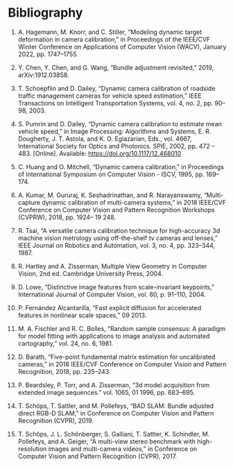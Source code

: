 # Bibliography
1. A. Hagemann, M. Knorr, and C. Stiller, “Modeling dynamic target deformation in camera calibration,” in Proceedings of the IEEE/CVF Winter Conference on
Applications of Computer Vision (WACV), January 2022, pp. 1747–1755.

2. Y. Chen, Y. Chen, and G. Wang, “Bundle adjustment revisited,” 2019, arXiv:1912.03858.

3. T. Schoepflin and D. Dailey, “Dynamic camera calibration of roadside traffic management cameras for vehicle speed estimation,” IEEE Transactions on Intelligent Transportation Systems, vol. 4, no. 2, pp. 90–98, 2003.

4. S. Pumrin and D. Dailey, “Dynamic camera calibration to estimate mean vehicle speed,” in Image Processing: Algorithms and Systems, E. R. Dougherty,
J. T. Astola, and K. O. Egiazarian, Eds., vol. 4667, International Society for Optics and Photonics. SPIE, 2002, pp. 472 – 483. [Online]. Available:
https://doi.org/10.1117/12.468010

5. C. Huang and O. Mitchell, “Dynamic camera calibration,” in Proceedings of International Symposium on Computer Vision - ISCV, 1995, pp. 169–174.

6. A. Kumar, M. Gururaj, K. Seshadrinathan, and R. Narayanswamy, “Multi-capture dynamic calibration of multi-camera systems,” in 2018 IEEE/CVF Conference on
Computer Vision and Pattern Recognition Workshops (CVPRW), 2018, pp. 1924– 19 248.

7. R. Tsai, “A versatile camera calibration technique for high-accuracy 3d machine vision metrology using off-the-shelf tv cameras and lenses,” IEEE Journal on
Robotics and Automation, vol. 3, no. 4, pp. 323–344, 1987. 

8. R. Hartley and A. Zisserman, Multiple View Geometry in Computer Vision, 2nd ed. Cambridge University Press, 2004.

9. D. Lowe, “Distinctive image features from scale-invariant keypoints,” International Journal of Computer Vision, vol. 60, p. 91–110, 2004.

10. P. Fernández Alcantarilla, “Fast explicit diffusion for accelerated features in nonlinear scale spaces,” 09 2013.

11. M. A. Fischler and R. C. Bolles, “Random sample consensus: A paradigm for model fitting with applications to image analysis and automated cartography,”
vol. 24, no. 6, 1981.

12. D. Barath, “Five-point fundamental matrix estimation for uncalibrated cameras,” in 2018 IEEE/CVF Conference on Computer Vision and Pattern Recognition,
2018, pp. 235–243.

13. P. Beardsley, P. Torr, and A. Zisserman, “3d model acquisition from extended image sequences.” vol. 1065, 01 1996, pp. 683–695.

14. T. Schöps, T. Sattler, and M. Pollefeys, “BAD SLAM: Bundle adjusted direct RGB-D SLAM,” in Conference on Computer Vision and Pattern Recognition (CVPR), 2019.

15. T. Schöps, J. L. Schönberger, S. Galliani, T. Sattler, K. Schindler, M. Pollefeys, and A. Geiger, “A multi-view stereo benchmark with high-resolution images and
multi-camera videos,” in Conference on Computer Vision and Pattern Recognition (CVPR), 2017.
